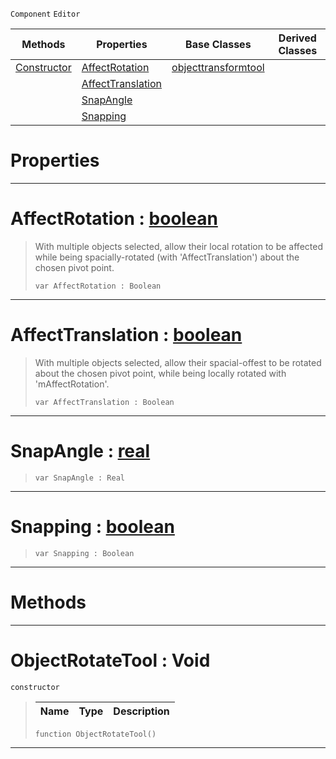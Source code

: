  `Component` `Editor`



|Methods|Properties|Base Classes|Derived Classes|
|---|---|---|---|
|[ Constructor](https://github.com/PlasmaEngine/PlasmaDocs/tree/master/docs/C%2B%2B/code_reference/class_reference/objectrotatetool.markdown#objectrotatetool-void)|[ AffectRotation](https://github.com/PlasmaEngine/PlasmaDocs/tree/master/docs/C%2B%2B/code_reference/class_reference/objectrotatetool.markdown#affectrotation-plasma-engi)|[objecttransformtool](https://github.com/PlasmaEngine/PlasmaDocs/tree/master/docs/C%2B%2B/code_reference/class_reference/objecttransformtool.markdown)| |
| |[ AffectTranslation](https://github.com/PlasmaEngine/PlasmaDocs/tree/master/docs/C%2B%2B/code_reference/class_reference/objectrotatetool.markdown#affecttranslation-plasma-e)| | |
| |[ SnapAngle](https://github.com/PlasmaEngine/PlasmaDocs/tree/master/docs/C%2B%2B/code_reference/class_reference/objectrotatetool.markdown#snapangle-plasma-engine-do)| | |
| |[ Snapping](https://github.com/PlasmaEngine/PlasmaDocs/tree/master/docs/C%2B%2B/code_reference/class_reference/objectrotatetool.markdown#snapping-plasma-engine-doc)| | |


 #  Properties


---  
 #  AffectRotation : [boolean](https://github.com/PlasmaEngine/PlasmaDocs/tree/master/docs/C%2B%2B/code_reference/lightning_base_types/boolean.markdown)

> With multiple objects selected, allow their local rotation to be affected while being spacially-rotated (with 'AffectTranslation') about the chosen pivot point.
> ``` lang=cpp, name=Lightning
> var AffectRotation : Boolean


---  
 #  AffectTranslation : [boolean](https://github.com/PlasmaEngine/PlasmaDocs/tree/master/docs/C%2B%2B/code_reference/lightning_base_types/boolean.markdown)

> With multiple objects selected, allow their spacial-offest to be rotated about the chosen pivot point, while being locally rotated with 'mAffectRotation'.
> ``` lang=cpp, name=Lightning
> var AffectTranslation : Boolean


---  
 #  SnapAngle : [real](https://github.com/PlasmaEngine/PlasmaDocs/tree/master/docs/C%2B%2B/code_reference/lightning_base_types/real.markdown)

> 
> ``` lang=cpp, name=Lightning
> var SnapAngle : Real


---  
 #  Snapping : [boolean](https://github.com/PlasmaEngine/PlasmaDocs/tree/master/docs/C%2B%2B/code_reference/lightning_base_types/boolean.markdown)

> 
> ``` lang=cpp, name=Lightning
> var Snapping : Boolean


---  
 #  Methods


---  
 #  ObjectRotateTool : Void

 `constructor`

> 
> |Name|Type|Description|
> |---|---|---|
> ``` lang=cpp, name=Lightning
> function ObjectRotateTool()
> ``` 


---  
 

 